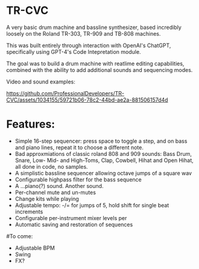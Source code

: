 # TR-CVC

A very basic drum machine and bassline synthesizer, based incredibly loosely on the Roland TR-303, TR-909 and TB-808 machines.

This was built entirely through interaction with OpenAI's ChatGPT, specifically using GPT-4's Code Intepretation module.

The goal was to build a drum machine with reatlime editing capabilities, combined with the ability to add additional sounds and sequencing modes. 

Video and sound examples:

https://github.com/ProfessionalDevelopers/TR-CVC/assets/1034155/59721b06-78c2-44bd-ae2a-881506157d4d

# Features:
- Simple 16-step sequencer: press space to toggle a step, and on bass and piano lines, repeat it to choose a different note.
- Bad approxmiations of classic roland 808 and 909 sounds: Bass Drum, Snare, Low- Mid- and High-Toms, Clap, Cowbell, Hihat and Open Hihat, all done in code, no samples.
- A simplistic bassline sequencer allowing octave jumps of a square wav
- Configurable highpass filter for the bass sequence
- A ...piano(?) sound. Another sound.
- Per-channel mute and un-mutes
- Change kits while playing
- Adjustable tempo: -/= for jumps of 5, hold shift for single beat increments 
- Configurable per-instrument mixer levels per
- Automatic saving and restoration of sequences

#To come:
- Adjustable BPM
- Swing
- FX?